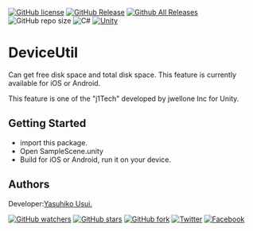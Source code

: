 [![GitHub license](https://img.shields.io/github/license/jwellone/DeviceUtil.svg?style=plastic)](https://github.com/jwellone/DeviceUtil/blob/main/LICENSE)
[![GitHub Release](https://img.shields.io/github/v/release/jwellone/DeviceUtil.svg?style=plastic)](https://GitHub.com/jwellone/DeviceUtil/releases/latest)
[![Github All Releases](https://img.shields.io/github/downloads/jwellone/DeviceUtil/total?color=blue&style=plastic)](https://GitHub.com/jwellone/DeviceUtil/releases)
![GitHub repo size](https://img.shields.io/github/repo-size/jwellone/DeviceUtil?label=size&style=plastic)
![C#](https://img.shields.io/badge/C%23-239120?logo=c-sharp&style=plastic)
[![Unity](https://img.shields.io/badge/Unity-100000?logo=unity&style=plastic)](https://unity.com)


# DeviceUtil
Can get free disk space and total disk space. This feature is currently available for iOS or Android.

This feature is one of the "j1Tech" developed by jwellone Inc for Unity.


## Getting Started
- import this package.
- Open SampleScene.unity
- Build for iOS or Android, run it on your device.

## Authors
Developer:[Yasuhiko Usui.](https://github.com/UsuiYasuhiko-jw1)

[![GitHub watchers](https://img.shields.io/github/watchers/jwellone/DeviceUtil.svg?style=social&label=Watch)](https://GitHub.com/jwellone/DeviceUtil/watchers/)
[![GitHub stars](https://img.shields.io/github/stars/jwellone/DeviceUtil.svg?style=social&label=Stars)](https://GitHub.com/jwellone/DeviceUtil/stargazers)
[![GitHub fork](https://img.shields.io/github/forks/jwellone/DeviceUtil.svg?style=social&label=Fork)](https://GitHub.com/jwellone/DeviceUtil/network/members)
[![Twitter](https://img.shields.io/twitter/follow/jwellone?label=Twitter&logo=twitter&style=social)](http://twitter.com/jwellone)
[![Facebook](https://img.shields.io/badge/Facebook-1877F2?style=for-the-badge&logo=facebook&logoColor=white&style=plastic)](https://www.facebook.com/jwellone)
